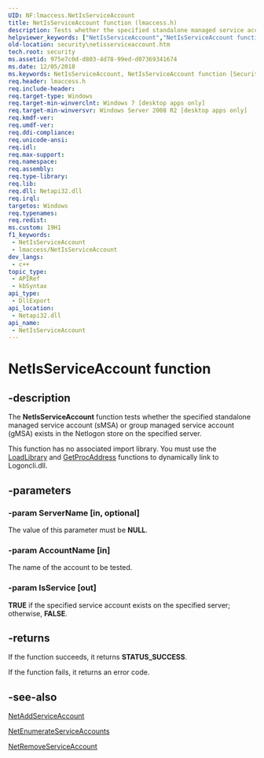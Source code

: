 ```yaml
---
UID: NF:lmaccess.NetIsServiceAccount
title: NetIsServiceAccount function (lmaccess.h)
description: Tests whether the specified standalone managed service account (sMSA) or group managed service account (gMSA) exists in the Netlogon store on the specified server.
helpviewer_keywords: ["NetIsServiceAccount","NetIsServiceAccount function [Security]","lmaccess/NetIsServiceAccount","security.netisserviceaccount"]
old-location: security\netisserviceaccount.htm
tech.root: security
ms.assetid: 975e7c0d-d803-4d78-99ed-d07369341674
ms.date: 12/05/2018
ms.keywords: NetIsServiceAccount, NetIsServiceAccount function [Security], lmaccess/NetIsServiceAccount, security.netisserviceaccount
req.header: lmaccess.h
req.include-header: 
req.target-type: Windows
req.target-min-winverclnt: Windows 7 [desktop apps only]
req.target-min-winversvr: Windows Server 2008 R2 [desktop apps only]
req.kmdf-ver: 
req.umdf-ver: 
req.ddi-compliance: 
req.unicode-ansi: 
req.idl: 
req.max-support: 
req.namespace: 
req.assembly: 
req.type-library: 
req.lib: 
req.dll: Netapi32.dll
req.irql: 
targetos: Windows
req.typenames: 
req.redist: 
ms.custom: 19H1
f1_keywords:
 - NetIsServiceAccount
 - lmaccess/NetIsServiceAccount
dev_langs:
 - c++
topic_type:
 - APIRef
 - kbSyntax
api_type:
 - DllExport
api_location:
 - Netapi32.dll
api_name:
 - NetIsServiceAccount
---
```


# NetIsServiceAccount function


## -description

The <b>NetIsServiceAccount</b> function tests whether the specified standalone managed service account (sMSA) or group managed service account (gMSA) exists in the Netlogon store on the specified server.

This function has no associated import library. You must use the <a href="https://docs.microsoft.com/windows/desktop/api/libloaderapi/nf-libloaderapi-loadlibrarya">LoadLibrary</a> and <a href="https://docs.microsoft.com/windows/desktop/api/libloaderapi/nf-libloaderapi-getprocaddress">GetProcAddress</a> functions to dynamically link to Logoncli.dll.

## -parameters

### -param ServerName [in, optional]

The value of this parameter must be <b>NULL</b>.

### -param AccountName [in]

The name of the account to be tested.

### -param IsService [out]

<b>TRUE</b> if the specified service account exists on the specified server; otherwise, <b>FALSE</b>.

## -returns

If the function succeeds, it returns <b>STATUS_SUCCESS</b>.

If the function fails, it returns an error code.

## -see-also

<a href="https://docs.microsoft.com/windows/desktop/api/lmaccess/nf-lmaccess-netaddserviceaccount">NetAddServiceAccount</a>



<a href="https://docs.microsoft.com/windows/desktop/api/lmaccess/nf-lmaccess-netenumerateserviceaccounts">NetEnumerateServiceAccounts</a>



<a href="https://docs.microsoft.com/windows/desktop/api/lmaccess/nf-lmaccess-netremoveserviceaccount">NetRemoveServiceAccount</a>

